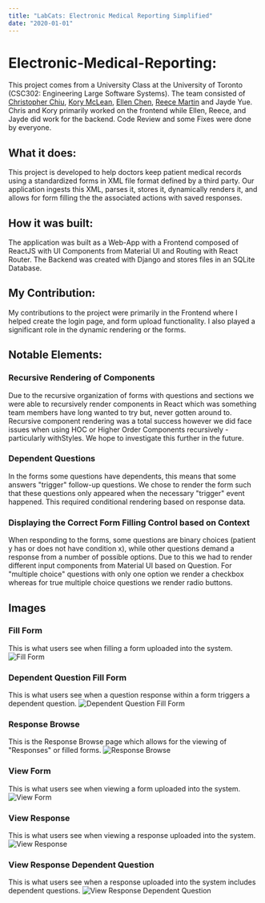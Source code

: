 ```yaml
---
title: "LabCats: Electronic Medical Reporting Simplified"
date: "2020-01-01"
---
```


# Electronic-Medical-Reporting:
This project comes from a University Class at the University of Toronto (CSC302: Engineering Large Software Systems). The team consisted of [Christopher Chiu](https://github.com/chr-chiu), [Kory McLean](https://github.com/Kory-McLean), [Ellen Chen](https://github.com/BlackSpade741), [Reece Martin](https://github.com/reecemartin) and Jayde Yue. Chris and Kory primarily worked on the frontend while Ellen, Reece, and Jayde did work for the backend. Code Review and some Fixes were done by everyone.

## What it does:
This project is developed to help doctors keep patient medical records using a standardized forms in XML file format defined by a third party. Our application ingests this XML, parses it, stores it, dynamically renders it, and allows for form filling the the associated actions with saved responses.

## How it was built:
The application was built as a Web-App with a Frontend composed of ReactJS with UI Components from Material UI and Routing with React Router. The Backend was created with Django and stores files in an SQLite Database.

## My Contribution:
My contributions to the project were primarily in the Frontend where I helped create the login page, and form upload functionality. I also played a significant role in the dynamic rendering or the forms.

## Notable Elements: 

### Recursive Rendering of Components
Due to the recursive organization of forms with questions and sections we were able to recursively render components in React which was something team members have long wanted to try but, never gotten around to. Recursive component rendering was a total success however we did face issues when using HOC or Higher Order Components recursively - particularly withStyles. We hope to investigate this further in the future.

### Dependent Questions
In the forms some questions have dependents, this means that some answers "trigger" follow-up questions. We chose to render the form such that these questions only appeared when the necessary "trigger" event happened. This required conditional rendering based on response data.

### Displaying the Correct Form Filling Control based on Context
When responding to the forms, some questions are binary choices (patient y has or does not have condition x), while other questions demand a response from a number of possible options. Due to this we had to render different input components from Material UI based on Question. For "multiple choice" questions with only one option we render a checkbox whereas for true multiple choice questions we render radio buttons.

## Images

### Fill Form
This is what users see when filling a form uploaded into the system.
![Fill Form](https://github.com/reecemartin/Electronic-Medical-Reporting/blob/master/Screenshots/Fill-Form.png?raw=true)

### Dependent Question Fill Form
This is what users see when a question response within a form triggers a dependent question.
![Dependent Question Fill Form](https://github.com/reecemartin/Electronic-Medical-Reporting/blob/master/Screenshots/Fill-Form-Dependent-Question.png?raw=true)

### Response Browse
This is the Response Browse page which allows for the viewing of "Responses" or filled forms.
![Response Browse](https://github.com/reecemartin/Electronic-Medical-Reporting/blob/master/Screenshots/Response-Browse.png)

### View Form
This is what users see when viewing a form uploaded into the system.
![View Form](https://github.com/reecemartin/Electronic-Medical-Reporting/blob/master/Screenshots/View-Forms.png)

### View Response
This is what users see when viewing a response uploaded into the system.
![View Response](https://github.com/reecemartin/Electronic-Medical-Reporting/blob/master/Screenshots/View-Response.png?raw=true)

### View Response Dependent Question
This is what users see when a response uploaded into the system includes dependent questions.
![View Response Dependent Question](https://github.com/reecemartin/Electronic-Medical-Reporting/blob/master/Screenshots/View-Response-Dependent-Question.png?raw=true)

